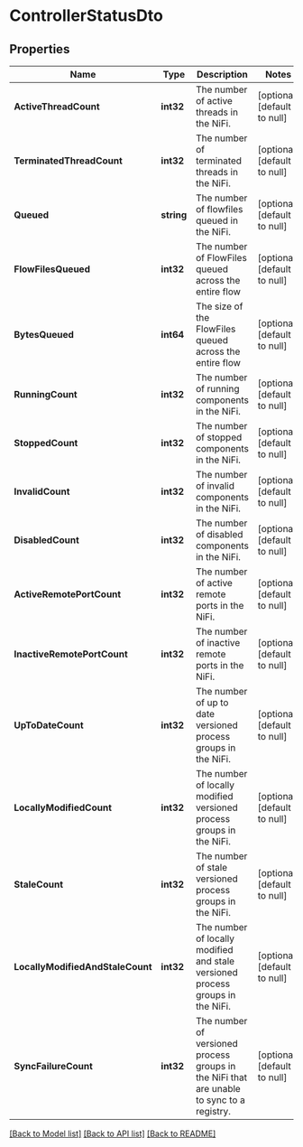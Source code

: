 # ControllerStatusDto

## Properties
Name | Type | Description | Notes
------------ | ------------- | ------------- | -------------
**ActiveThreadCount** | **int32** | The number of active threads in the NiFi. | [optional] [default to null]
**TerminatedThreadCount** | **int32** | The number of terminated threads in the NiFi. | [optional] [default to null]
**Queued** | **string** | The number of flowfiles queued in the NiFi. | [optional] [default to null]
**FlowFilesQueued** | **int32** | The number of FlowFiles queued across the entire flow | [optional] [default to null]
**BytesQueued** | **int64** | The size of the FlowFiles queued across the entire flow | [optional] [default to null]
**RunningCount** | **int32** | The number of running components in the NiFi. | [optional] [default to null]
**StoppedCount** | **int32** | The number of stopped components in the NiFi. | [optional] [default to null]
**InvalidCount** | **int32** | The number of invalid components in the NiFi. | [optional] [default to null]
**DisabledCount** | **int32** | The number of disabled components in the NiFi. | [optional] [default to null]
**ActiveRemotePortCount** | **int32** | The number of active remote ports in the NiFi. | [optional] [default to null]
**InactiveRemotePortCount** | **int32** | The number of inactive remote ports in the NiFi. | [optional] [default to null]
**UpToDateCount** | **int32** | The number of up to date versioned process groups in the NiFi. | [optional] [default to null]
**LocallyModifiedCount** | **int32** | The number of locally modified versioned process groups in the NiFi. | [optional] [default to null]
**StaleCount** | **int32** | The number of stale versioned process groups in the NiFi. | [optional] [default to null]
**LocallyModifiedAndStaleCount** | **int32** | The number of locally modified and stale versioned process groups in the NiFi. | [optional] [default to null]
**SyncFailureCount** | **int32** | The number of versioned process groups in the NiFi that are unable to sync to a registry. | [optional] [default to null]

[[Back to Model list]](../pkg/nifi/README.md#documentation-for-models) [[Back to API list]](../pkg/nifi/README.md#documentation-for-api-endpoints) [[Back to README]](../pkg/nifi/README.md)


